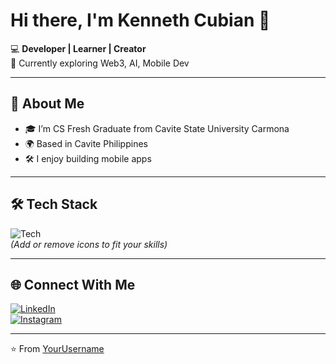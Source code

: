# Hi there, I'm Kenneth Cubian 👋  

💻 **Developer | Learner | Creator**  
🌱 Currently exploring Web3, AI, Mobile Dev  

---

## 🚀 About Me  
- 🎓 I’m CS Fresh Graduate from Cavite State University Carmona 
- 🌍 Based in Cavite Philippines 
- 🛠️ I enjoy building mobile apps

---

## 🛠️ Tech Stack  

![Tech](https://skillicons.dev/icons?i=html,css,js,react,nodejs,python,java,c#,git,github,flutter,react-native)  
*(Add or remove icons to fit your skills)*  

---


## 🌐 Connect With Me  
 
[![LinkedIn](https://img.shields.io/badge/LinkedIn-%230077B5.svg?logo=linkedin&logoColor=white)](https://www.linkedin.com/in/kenneth-cubian-47b799317/)  
[![Instagram](https://img.shields.io/badge/Portfolio-%23FF7139.svg?logo=instagram&logoColor=white)](https://www.instagram.com/_ken_neth_10/)  

---

⭐️ From [YourUsername](https://github.com/YourUsername)  

